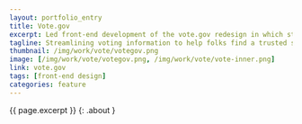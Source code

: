 ```yaml
---
layout: portfolio_entry
title: Vote.gov
excerpt: Led front-end development of the vote.gov redesign in which states had record breaking voting registrations.
tagline: Streamlining voting information to help folks find a trusted source to register to vote.
thumbnail: /img/work/vote/votegov.png
image: [/img/work/vote/votegov.png, /img/work/vote/vote-inner.png]
link: vote.gov
tags: [front-end design]
categories: feature
---
```


{{ page.excerpt }}
{: .about }
